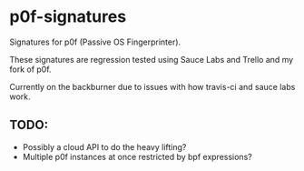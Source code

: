 p0f-signatures
==============

Signatures for p0f (Passive OS Fingerprinter).

These signatures are regression tested using Sauce Labs and Trello and my fork of p0f.

Currently on the backburner due to issues with how travis-ci and sauce labs work. 

## TODO:
* Possibly a cloud API to do the heavy lifting?
* Multiple p0f instances at once restricted by bpf expressions?